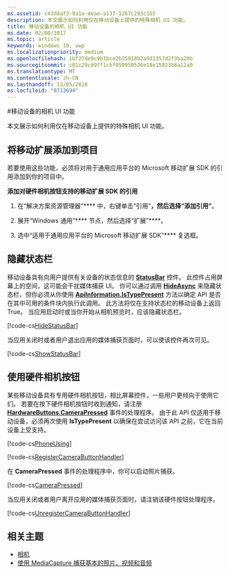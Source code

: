 ```yaml
---
ms.assetid: c43d4af3-9a1a-4eae-a137-1267c293c1b5
description: 本文展示如何利用仅在移动设备上提供的特殊相机 UI 功能。
title: 移动设备的相机 UI 功能
ms.date: 02/08/2017
ms.topic: article
keywords: windows 10, uwp
ms.localizationpriority: medium
ms.openlocfilehash: 1bf27de9c9b1bce2b35918b2a9d1357d2f3ba20b
ms.sourcegitcommit: c01c29cd97f1cbf050950526e18e15823b6a12a0
ms.translationtype: MT
ms.contentlocale: zh-CN
ms.lasthandoff: 12/05/2018
ms.locfileid: "8713694"
---
```

#<a name="camera-ui-features-for-mobile-devices"></a>移动设备的相机 UI 功能

本文展示如何利用仅在移动设备上提供的特殊相机 UI 功能。 

## <a name="add-the-mobile-extension-to-your-project"></a>将移动扩展添加到项目 

若要使用这些功能，必须将对用于通用应用平台的 Microsoft 移动扩展 SDK 的引用添加到你的项目中。

**添加对硬件相机按钮支持的移动扩展 SDK 的引用**

1.  在“解决方案资源管理器”**** 中，右键单击“引用”****，然后选择“添加引用”****。

2.  展开“Windows 通用”**** 节点，然后选择“扩展”****。

3.  选中“适用于通用应用平台的 Microsoft 移动扩展 SDK”**** 复选框。

## <a name="hide-the-status-bar"></a>隐藏状态栏

移动设备具有向用户提供有关设备的状态信息的 [**StatusBar**](https://msdn.microsoft.com/library/windows/apps/dn633864) 控件。 此控件占用屏幕上的空间，这可能会干扰媒体捕获 UI。 你可以通过调用 [**HideAsync**](https://msdn.microsoft.com/library/windows/apps/dn610339) 来隐藏状态栏，但你必须从你使用 [**ApiInformation.IsTypePresent**](https://msdn.microsoft.com/library/windows/apps/dn949016) 方法以确定 API 是否在其中可用的条件块内执行此调用。 此方法将仅在支持状态栏的移动设备上返回 True。 当应用启动时或当你开始从相机预览时，应该隐藏状态栏。

[!code-cs[HideStatusBar](./code/BasicMediaCaptureWin10/cs/MainPage.xaml.cs#SnippetHideStatusBar)]

当应用关闭时或者用户退出应用的媒体捕获页面时，可以使该控件再次可见。

[!code-cs[ShowStatusBar](./code/BasicMediaCaptureWin10/cs/MainPage.xaml.cs#SnippetShowStatusBar)]

## <a name="use-the-hardware-camera-button"></a>使用硬件相机按钮

某些移动设备具有专用硬件相机按钮，相比屏幕控件，一些用户更倾向于使用它们。 若要在按下硬件相机按钮时收到通知，请注册 [**HardwareButtons.CameraPressed**](https://msdn.microsoft.com/library/windows/apps/dn653805) 事件的处理程序。 由于此 API 仅适用于移动设备，必须再次使用 **IsTypePresent** 以确保在尝试访问该 API 之前，它在当前设备上受支持。

[!code-cs[PhoneUsing](./code/BasicMediaCaptureWin10/cs/MainPage.xaml.cs#SnippetPhoneUsing)]

[!code-cs[RegisterCameraButtonHandler](./code/BasicMediaCaptureWin10/cs/MainPage.xaml.cs#SnippetRegisterCameraButtonHandler)]

在 **CameraPressed** 事件的处理程序中，你可以启动照片捕获。

[!code-cs[CameraPressed](./code/BasicMediaCaptureWin10/cs/MainPage.xaml.cs#SnippetCameraPressed)]

当应用关闭或者用户离开应用的媒体捕获页面时，请注销该硬件按钮处理程序。

[!code-cs[UnregisterCameraButtonHandler](./code/BasicMediaCaptureWin10/cs/MainPage.xaml.cs#SnippetUnregisterCameraButtonHandler)]

## <a name="related-topics"></a>相关主题

* [相机](camera.md)
* [使用 MediaCapture 捕获基本的照片、视频和音频](basic-photo-video-and-audio-capture-with-MediaCapture.md)





